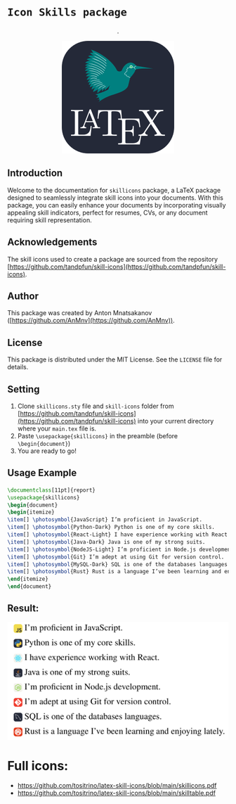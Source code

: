 

# `Icon Skills package` 

<div align="center">
.
</div>


<p align="center">
  <img src="X8E0RnO.png" />
</p>
 
## Introduction
Welcome to the documentation for `skillicons` package, a LaTeX package designed to seamlessly integrate skill icons into your documents. With this package, you can easily enhance your documents by incorporating visually appealing skill indicators, perfect for resumes, CVs, or any document requiring skill representation.

## Acknowledgements
The skill icons used to create a package are sourced from the repository [https://github.com/tandpfun/skill-icons](https://github.com/tandpfun/skill-icons).

## Author
This package was created by Anton Mnatsakanov ([https://github.com/AnMnv](https://github.com/AnMnv)).


## License
This package is distributed under the MIT License. See the `LICENSE` file for details.


## Setting
1. Clone `skillicons.sty` file and `skill-icons` folder from [https://github.com/tandpfun/skill-icons](https://github.com/tandpfun/skill-icons) into your current directory where your `main.tex` file is.
2. Paste `\usepackage{skillicons}` in the preamble (before `\begin{document}`)
3. You are ready to go!

## Usage Example 

```latex
\documentclass[11pt]{report}
\usepackage{skillicons}
\begin{document}
\begin{itemize}
\item[] \photosymbol{JavaScript} I’m proficient in JavaScript.
\item[] \photosymbol{Python-Dark} Python is one of my core skills.
\item[] \photosymbol{React-Light} I have experience working with React.
\item[] \photosymbol{Java-Dark} Java is one of my strong suits.
\item[] \photosymbol{NodeJS-Light} I’m proficient in Node.js development.
\item[] \photosymbol{Git} I’m adept at using Git for version control.
\item[] \photosymbol{MySQL-Dark} SQL is one of the databases languages.
\item[] \photosymbol{Rust} Rust is a language I’ve been learning and enjoying lately.
\end{itemize}
\end{document}
```

## Result:

<p align="center">
  <img src="EgEbtlB.png" />
</p>

# Full icons:
  - https://github.com/tositrino/latex-skill-icons/blob/main/skillicons.pdf
  - https://github.com/tositrino/latex-skill-icons/blob/main/skilltable.pdf

